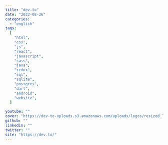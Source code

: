 ```yaml
---
title: "dev.to"
date: "2022-08-26"
categories:
  - "english"
tags:
  [
    "html",
    "css",
    "js",
    "react",
    "javascript",
    "sass",
    "java",
    "redux",
    "sql",
    "sqlite",
    "postgres",
    "dart",
    "android",
    "website",
  ]

youtube: ""
cover: "https://dev-to-uploads.s3.amazonaws.com/uploads/logos/resized_logo_UQww2soKuUsjaOGNB38o.png"
github: ""
linkedin: ""
twitter: ""
site: "https://dev.to/"
---
```

